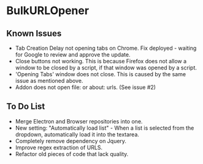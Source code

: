 # BulkURLOpener

## Known Issues

- Tab Creation Delay not opening tabs on Chrome. Fix deployed - waiting for Google to review and approve the update.
- Close buttons not working. This is because Firefox does not allow a window to be closed by a script, if that window was opened by a script.
- 'Opening Tabs' window does not close. This is caused by the same issue as mentioned above.
- Addon does not open file: or about: urls. (See issue #2)

## To Do List

- Merge Electron and Browser repositories into one.
- New setting: "Automatically load list" - When a list is selected from the dropdown, automatically load it into the textarea.
- Completely remove dependency on Jquery.
- Improve regex extraction of URLS.
- Refactor old pieces of code that lack quality.
